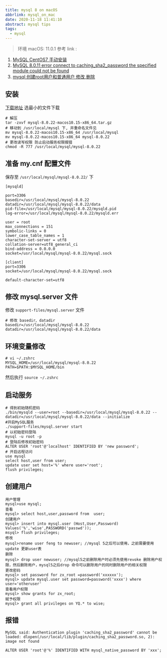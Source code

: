 ```yaml
---
title: mysql 8 on macOS
abbrlink: mysql_on_mac
date: 2020-11-18 11:41:10
abstract: mysql tips
tags:
  - mysql
---
```

> 环境 macOS: 11.0.1
参考 link :

1. [MySQL CentOS7 手动安装](https://www.cnblogs.com/jonney-wang/p/11279220.html)
2. [MySQL 8.0.11 error connect to caching_sha2_password the specified module could not be found](https://stackoverflow.com/questions/50169576/mysql-8-0-11-error-connect-to-caching-sha2-password-the-specified-module-could-n)
3. [mysql 创建root用户和普通用户 修改,删除](https://blog.csdn.net/u014745198/article/details/71554310)

## 安装

[下载地址](https://dev.mysql.com/downloads/mysql/)
选最小的文件下载

```shell
# 解压
tar -zxvf mysql-8.0.22-macos10.15-x86_64.tar.gz
# 移动到 /usr/local/mysql 下, 并重命名文件见
mv mysql-8.0.22-macos10.15-x86_64 /usr/local/mysql
mv mysql-8.0.22-macos10.15-x86_64 mysql-8.0.22
# 更改读写权限 防止启动服务权限报错
chmod -R 777 /usr/local/mysql/mysql-8.0.22
```

## 准备 my.cnf 配置文件

保存至 `/usr/local/mysql/mysql-8.0.22/` 下

```shell
[mysqld]

port=3306
basedir=/usr/local/mysql/mysql-8.0.22
datadir=/usr/local/mysql/mysql-8.0.22/data
pid-file=/usr/local/mysql/mysql-8.0.22/mysqld.pid
log-error=/usr/local/mysql/mysql-8.0.22/mysqld.err

user = root
max_connections = 151
symbolic-links = 0
lower_case_table_names = 1
character-set-server = utf8
collation-server=utf8_general_ci
bind-address = 0.0.0.0
socket=/usr/local/mysql/mysql-8.0.22/mysql.sock

[client]
port=3306
socket=/usr/local/mysql/mysql-8.0.22/mysql.sock

default-character-set=utf8
```

## 修改 mysql.server 文件

修改 `support-files/mysql.server` 文件

```shell
# 修改 basedir、datadir
basedir=/usr/local/mysql/mysql-8.0.22
datadir=/usr/local/mysql/mysql-8.0.22/data
```

## 环境变量修改

```shell
# vi ~/.zshrc
MYSQL_HOME=/usr/local/mysql/mysql-8.0.22
PATH=$PATH:$MYSQL_HOME/bin
```

然后执行 `source ~/.zshrc`

## 启动服务

```shell
# 得到初始随机密码
./bin/mysqld --user=root --basedir=/usr/local/mysql/mysql-8.0.22 --datadir=/usr/local/mysql/mysql-8.0.22/data --initialize
#开启MySQL服务
./support-files/mysql.server start
# 以初始密码登陆
mysql -u root -p
# 登陆后修改初始密码
ALTER USER 'root'@'localhost' IDENTIFIED BY 'new password';
# 开启远程访问
use mysql
select host,user from user;
update user set host='%' where user='root';
flush privileges;
```

## 创建用户

```shell
用户管理
mysql>use mysql;
查看
mysql> select host,user,password from  user;
创建用户
mysql> insert into mysql.user (Host,User,Password) Values('%','wise',PASSWORD('passwd'));
msyql> flush privileges;
修改
mysql>rename user feng to newuser; //mysql 5之后可以使用，之前需要使用update 更新user表
删除
mysql> drop user newuser; //mysql5之前删除用户时必须先使用revoke 删除用户权限，然后删除用户，mysql5之后drop 命令可以删除用户的同时删除用户的相关权限
更改密码
mysql> set password for zx_root =password('xxxxxx');
mysql> update mysql.user set password=password('xxxx') where user='otheruser'
查看用户权限
mysql> show grants for zx_root;
赋予权限
mysql> grant all privileges on YQ.* to wise;
```

## 报错

`MySQL said: Authentication plugin 'caching_sha2_password' cannot be loaded: dlopen(/usr/local/lib/plugin/caching_sha2_password.so, 2): image not found`

```shell
ALTER USER 'root'@'%' IDENTIFIED WITH mysql_native_password BY 'xxx';
```
